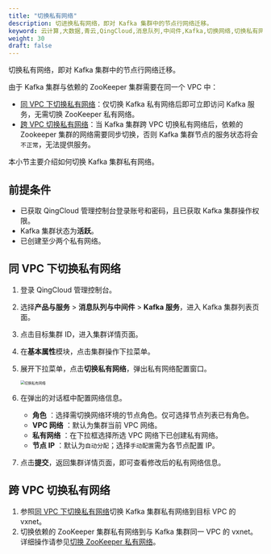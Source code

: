 ```yaml
---
title: "切换私有网络"
description: 切进换私有网络，即对 Kafka 集群中的节点行网络迁移。
keyword: 云计算,大数据,青云,QingCloud,消息队列,中间件,Kafka,切换网络,切换私有网络,迁移网络
weight: 30
draft: false
---
```


切换私有网络，即对 Kafka 集群中的节点行网络迁移。

由于 Kafka 集群与依赖的 ZooKeeper 集群需要在同一个 VPC 中：

- [同 VPC 下切换私有网络](#同-vpc-下切换私有网络)：仅切换 Kafka 私有网络后即可立即访问 Kafka 服务，无需切换 ZooKeeper 私有网络。
- [跨 VPC 切换私有网络](#跨-vpc-切换私有网络)：当 Kafka 集群跨 VPC 切换私有网络后，依赖的 Zookeeper 集群的网络需要同步切换，否则 Kafka 集群节点的服务状态将会`不正常`，无法提供服务。

本小节主要介绍如何切换 Kafka 集群私有网络。

## 前提条件

- 已获取 QingCloud 管理控制台登录账号和密码，且已获取 Kafka 集群操作权限。
- Kafka 集群状态为**活跃**。
- 已创建至少两个私有网络。

## 同 VPC 下切换私有网络

1. 登录 QingCloud 管理控制台。
2. 选择**产品与服务** > **消息队列与中间件** > **Kafka 服务**，进入 Kafka 集群列表页面。
3. 点击目标集群 ID，进入集群详情页面。
4. 在**基本属性**模块，点击集群操作下拉菜单。
5. 展开下拉菜单，点击**切换私有网络**，弹出私有网络配置窗口。

    <img src="../../../_images/switch_network.png" alt="切换私有网络" style="zoom:50%;" />  

6. 在弹出的对话框中配置网络信息。

   - **角色** ：选择需切换网络环境的节点角色。仅可选择节点列表已有角色。
   - **VPC 网络** ：默认为集群当前 VPC 网络。
   - **私有网络** ：在下拉框选择所选 VPC 网络下已创建私有网络。
   - **节点 IP** ：默认为`自动分配`；选择`手动配置`需为各节点配置 IP。

7. 点击**提交**，返回集群详情页面，即可查看修改后的私有网络信息。

## 跨 VPC 切换私有网络

1. 参照[同 VPC 下切换私有网络](#同-vpc-下切换私有网络)切换 Kafka 集群私有网络到目标 VPC 的 vxnet。
2. 切换依赖的 ZooKeeper 集群私有网络到与 Kafka 集群同一 VPC 的 vxnet。详细操作请参见[切换 ZooKeeper 私有网络](/bigdata/zookeeper/manual/mgt_vxnet/)。

